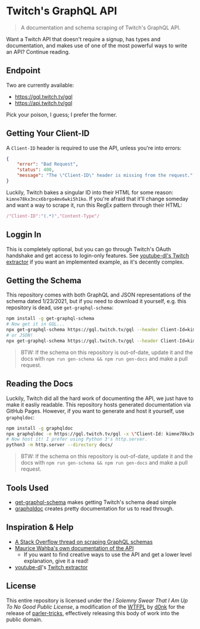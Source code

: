 # Twitch's GraphQL API
> A documentation and schema scraping of Twitch's GraphQL API.

Want a Twitch API that doesn't require a signup, has types and documentation, and makes use of one of the most powerful ways to write an API? Continue reading.

## Endpoint
Two are currently available:
* https://gql.twitch.tv/gql
* https://api.twitch.tv/gql

Pick your poison, I guess; I prefer the former.

## Getting Your Client-ID
A `Client-ID` header is required to use the API, unless you're into errors:
```json
{
    "error": "Bad Request",
    "status": 400,
    "message": "The \"Client-ID\" header is missing from the request."
}
```
Luckily, Twitch bakes a singular ID into their HTML for some reason: `kimne78kx3ncx6brgo4mv6wki5h1ko`.
If you're afraid that it'll change someday and want a way to scrape it, run this RegEx pattern through their HTML:
```js
/"Client-ID":"(.*)","Content-Type"/
```

## Loggin In
This is completely optional, but you can go through Twitch's OAuth handshake and get access to login-only features. See [youtube-dl's Twitch extractor](https://github.com/ytdl-org/youtube-dl/blob/879866a2304c3b0bbbb048feb4253431f0219aa3/youtube_dl/extractor/twitch.py) if you want an implemented example, as it's decently complex.

## Getting the Schema
This repository comes with both GraphQL and JSON representations of the schema dated 1/23/2021, but if you need to download it yourself, e.g. this repository is dead, use `get-graphql-schema`:
```sh
npm install -g get-graphql-schema
# Now get it in GQL...
npx get-graphql-schema https://gql.twitch.tv/gql --header Client-Id=kimne78kx3ncx6brgo4mv6wki5h1ko > schema.graphql
# or JSON!
npx get-graphql-schema https://gql.twitch.tv/gql --header Client-Id=kimne78kx3ncx6brgo4mv6wki5h1ko -j > schema.json
```
> BTW: If the schema on this repository is out-of-date, update it and the docs with `npm run gen-schema && npm run gen-docs` and make a pull request.

## Reading the Docs
Luckily, Twitch did all the hard work of documenting the API, we just have to make it easliy readable. This repository hosts generated documentation via GitHub Pages. However, if you want to generate and host it yourself, use `graphqldoc`:
```sh
npm install -g graphqldoc
npx graphqldoc -e https://gql.twitch.tv/gql -x \"Client-Id: kimne78kx3ncx6brgo4mv6wki5h1ko\" -o ./docs
# Now host it! I prefer using Python 3's http.server.
python3 -m http.server --directory docs/
```
> BTW: If the schema on this repository is out-of-date, update it and the docs with `npm run gen-schema && npm run gen-docs` and make a pull request.

## Tools Used
* [get-graphql-schema](https://github.com/prisma-labs/get-graphql-schema) makes getting Twitch's schema dead simple
* [graphqldoc](https://github.com/CodeSignal/graphqldoc) creates pretty documentation for us to read through.

## Inspiration & Help
* [A Stack Overflow thread on scraping GraphQL schemas](https://stackoverflow.com/questions/37397886/get-graphql-whole-schema-query)
* [Maurice Wahba's own documentation of the API](https://github.com/mauricew/twitch-graphql-api)
    * If you want to find creative ways to use the API and get a lower level explanation, give it a read!
* [youtube-dl]()'s [Twitch extractor](https://github.com/ytdl-org/youtube-dl/blob/879866a2304c3b0bbbb048feb4253431f0219aa3/youtube_dl/extractor/twitch.py)

## License
This entire repository is licensed under the *I Solemny Swear That I Am Up To No Good Public License*, a modification of the [WTFPL](http://www.wtfpl.net/) by [d0nk](https://github.com/d0nk) for the release of [parler-tricks](https://github.com/d0nk/parler-tricks), effectively releasing this body of work into the public domain.
